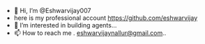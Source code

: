 - 👋 Hi, I’m @Eshwarvijay007
- here is my professional account https://github.com/eshwarvijay
- 👀 I’m interested in building agents...
- 📫 How to reach me . eshwarvijaynallur@gmail.com..

<!---
Eshwarvijay007/Eshwarvijay007 is a ✨ special ✨ repository because its `README.md` (this file) appears on your GitHub profile.
You can click the Preview link to take a look at your changes.
--->

